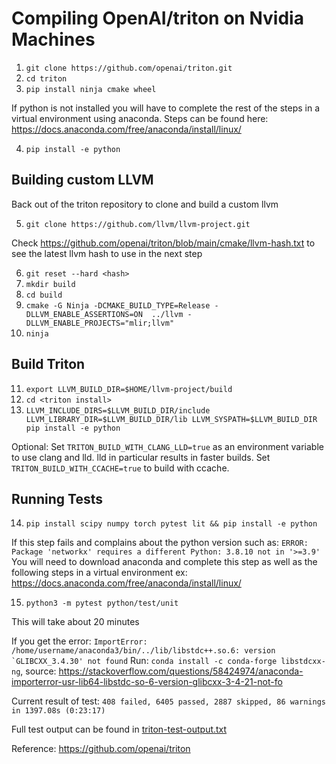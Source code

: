 # Compiling OpenAI/triton on Nvidia Machines

1. ```git clone https://github.com/openai/triton.git```
2. ```cd triton```
3. ```pip install ninja cmake wheel```

If python is not installed you will have to complete the rest of the steps in a virtual environment using anaconda. Steps can be found here: https://docs.anaconda.com/free/anaconda/install/linux/

4. ```pip install -e python```

## Building custom LLVM

Back out of the triton repository to clone and build a custom llvm

5. ```git clone https://github.com/llvm/llvm-project.git```

Check https://github.com/openai/triton/blob/main/cmake/llvm-hash.txt to see the latest llvm hash to use in the next step

6. ```git reset --hard <hash>```
7. ```mkdir build```
8. ```cd build```
9. ```cmake -G Ninja -DCMAKE_BUILD_TYPE=Release -DLLVM_ENABLE_ASSERTIONS=ON  ../llvm -DLLVM_ENABLE_PROJECTS="mlir;llvm"```
10. ```ninja```

## Build Triton

11. ```export LLVM_BUILD_DIR=$HOME/llvm-project/build```
12. ```cd <triton install>```
13. ```LLVM_INCLUDE_DIRS=$LLVM_BUILD_DIR/include LLVM_LIBRARY_DIR=$LLVM_BUILD_DIR/lib LLVM_SYSPATH=$LLVM_BUILD_DIR pip install -e python```

Optional:
Set ```TRITON_BUILD_WITH_CLANG_LLD=true``` as an environment variable to use clang and lld. lld in particular results in faster builds.
Set ```TRITON_BUILD_WITH_CCACHE=true``` to build with ccache.

## Running Tests

14. ```pip install scipy numpy torch pytest lit && pip install -e python```

If this step fails and complains about the python version such as:
```ERROR: Package 'networkx' requires a different Python: 3.8.10 not in '>=3.9'```
You will need to download anaconda and complete this step as well as the following steps in a virtual environment
ex: https://docs.anaconda.com/free/anaconda/install/linux/

15. ```python3 -m pytest python/test/unit```

This will take about 20 minutes

If you get the error: ```ImportError: /home/username/anaconda3/bin/../lib/libstdc++.so.6: version `GLIBCXX_3.4.30' not found```
Run: ```conda install -c conda-forge libstdcxx-ng```, source: https://stackoverflow.com/questions/58424974/anaconda-importerror-usr-lib64-libstdc-so-6-version-glibcxx-3-4-21-not-fo

Current result of test:
```408 failed, 6405 passed, 2887 skipped, 86 warnings in 1397.08s (0:23:17) ```

Full test output can be found in [triton-test-output.txt](https://github.com/intel/intel-xpu-backend-for-triton/files/13942330/triton-test-output.txt)

Reference: https://github.com/openai/triton
